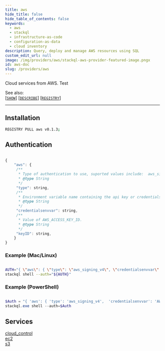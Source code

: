 ```yaml
---
title: aws
hide_title: false
hide_table_of_contents: false
keywords:
  - aws
  - stackql
  - infrastructure-as-code
  - configuration-as-data
  - cloud inventory
description: Query, deploy and manage AWS resources using SQL
custom_edit_url: null
image: /img/providers/aws/stackql-aws-provider-featured-image.pngx
id: aws-doc
slug: /providers/aws
---
```

Cloud services from AWS.  Test
    

See also:   
[[` SHOW `]](https://stackql.io/docs/language-spec/show) [[` DESCRIBE `]](https://stackql.io/docs/language-spec/describe)  [[` REGISTRY `]](https://stackql.io/docs/language-spec/registry)
* * * 

## Installation
```bash
REGISTRY PULL aws v0.1.3;
```

## Authentication
```javascript

{
    "aws": {
     /**
      * Type of authentication to use, suported values include:  aws_signing_v4
      * @type String
      */
     "type": string, 
     /**
      * Environment variable name containing the api key or credentials.
      * @type String
      */
     "credentialsenvvar": string,
     /**
      * Value of AWS_ACCESS_KEY_ID.
      * @type String
      */
     "keyID": string,      
    }
}

```
### Example (Mac/Linux)
```bash

AUTH="{ \"aws\": { \"type\": \"aws_signing_v4\", \"credentialsenvvar\": \"AWS_SECRET_ACCESS_KEY\", \"keyID\": \"${AWS_ACCESS_KEY_ID}\" }}"
stackql shell --auth="${AUTH}"

```
### Example (PowerShell)
```powershell

$Auth = "{ 'aws': { 'type': 'aws_signing_v4',  'credentialsenvvar': 'AWS_SECRET_ACCESS_KEY', 'keyID': '$Env.AWS_ACCESS_KEY_ID' }}"
stackql.exe shell --auth=$Auth

```
## Services
<div class="row">
<div class="providerDocColumn">
<a href="/providers/aws/cloud_control/">cloud_control</a><br />
<a href="/providers/aws/ec2/">ec2</a><br />
</div>
<div class="providerDocColumn">
<a href="/providers/aws/s3/">s3</a><br />
</div>
</div>




